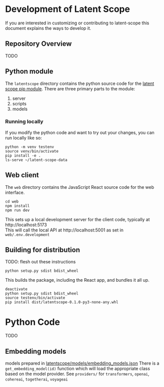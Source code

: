 # Development of Latent Scope

If you are interested in customizing or contributing to latent-scope this document explains the ways to develop it.

## Repository Overview
TODO

## Python module
The `latentscope` directory contains the python source code for the [latent scope pip module](). There are three primary parts to the module:

1. server
2. scripts
3. models

### Running locally
If you modify the python code and want to try out your changes, you can run locally like so:

```
python -m venv testenv
source venv/bin/activate
pip install -e .
ls-serve ~/latent-scope-data
```


## Web client
The `web` directory contains the JavaScript React source code for the web interface.

```
cd web
npm install
npm run dev
```
This sets up a local development server for the client code, typically at http://localhost:5173  
This will call the local API at http://localhost:5001 as set in `web/.env.development`


## Building for distribution
TODO: flesh out these instructions

```
python setup.py sdist bdist_wheel
```
This builds the package, including the React app, and bundles it all up. 

```
deactivate
python setup.py sdist bdist_wheel
source testenv/bin/activate
pip install dist/latentscope-0.1.0-py3-none-any.whl

```


# Python Code
TODO

## Embedding models
models prepared in [latentscope/models/embedding_models.json](latentscope/models/embedding_models.json)
There is a `get_embedding_model(id)` function which will load the appropriate class based on the model provider. See `providers/` for `transformers`, `openai`, `cohereai`, `togetherai`, `voyageai`
